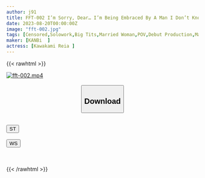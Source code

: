 ```yaml
---
author: j91
title: FFT-002 I’m Sorry, Dear… I’m Being Embraced By A Man I Don’t Know. This Is My True Form… Fluffy F Breasts A Married Woman Who Is An Active Manicurist Reia Kawakami 26 Years Old AV Debut! !
date: 2023-08-20T00:00:00Z
image: "fft-002.jpg"
tags: [Censored,Solowork,Big Tits,Married Woman,POV,Debut Production,Mature Woman	 ]
maker: [KANBi  ]
actress: [Kawakami Reia ]
---
```



{{< rawhtml >}}

<div class="video" data-videoid="mOdbYdWvgPsb9Jo">
    <a href="javascript:;">
        <img src="https://my.j91.asia/posts/fft-002/fft-002.jpg" width="WIDTH" height="HEIGHT" alt="fft-002.mp4" loading="lazy">
    </a>
</div>

<script type="text/javascript" src="https://j91.asia/asset/on-demand-st.js"></script>

<br>
  <link rel="stylesheet" href="https://j91.asia/asset/bs5.css">
  
  <center>
  <button class="btn btn-primary" type="button" data-bs-toggle="collapse" data-bs-target=".multi-collapse" aria-expanded="false" aria-controls="multiCollapseExample1 multiCollapseExample2"><h2>Download</h2></button></center>
</p>
<div class="row">
  <div class="col">
    <div class="collapse multi-collapse" id="multiCollapseExample1">
      <div class="card card-body">
	      	      <br>
<div class="buttons">  
<a href="https://streamtape.to/v/mOdbYdWvgPsb9Jo"><button class="btn-hover color-3"><i class="fa fa-download"></i> ST</button></a></div>
    </div>
  </div>
</div>
  <div class="col">
    <div class="collapse multi-collapse" id="multiCollapseExample2">
      <div class="card card-body">
	      <br>
<div class="buttons">
    <a href="https://wolfstream.tv/v46unxhv1u4f"><button class="btn-hover color-9"><i class="fa fa-download"></i> WS</button></a></div>
<br><br>
      </div>
    </div>
  </div>
</div>

{{< /rawhtml >}}